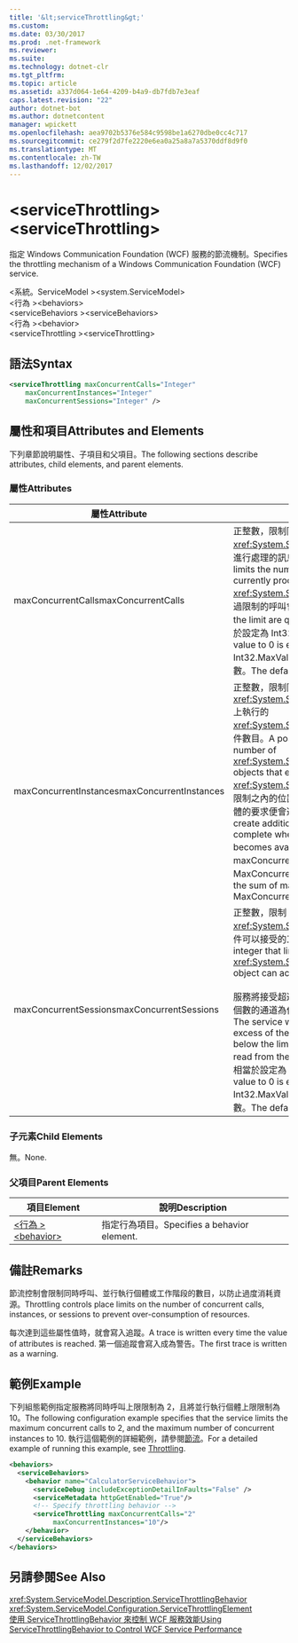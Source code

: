 ```yaml
---
title: '&lt;serviceThrottling&gt;'
ms.custom: 
ms.date: 03/30/2017
ms.prod: .net-framework
ms.reviewer: 
ms.suite: 
ms.technology: dotnet-clr
ms.tgt_pltfrm: 
ms.topic: article
ms.assetid: a337d064-1e64-4209-b4a9-db7fdb7e3eaf
caps.latest.revision: "22"
author: dotnet-bot
ms.author: dotnetcontent
manager: wpickett
ms.openlocfilehash: aea9702b5376e584c9598be1a6270dbe0cc4c717
ms.sourcegitcommit: ce279f2d7fe2220e6ea0a25a8a7a5370ddf8d9f0
ms.translationtype: MT
ms.contentlocale: zh-TW
ms.lasthandoff: 12/02/2017
---
```

# <a name="ltservicethrottlinggt"></a><span data-ttu-id="5a367-102">&lt;serviceThrottling&gt;</span><span class="sxs-lookup"><span data-stu-id="5a367-102">&lt;serviceThrottling&gt;</span></span>
<span data-ttu-id="5a367-103">指定 Windows Communication Foundation (WCF) 服務的節流機制。</span><span class="sxs-lookup"><span data-stu-id="5a367-103">Specifies the throttling mechanism of a Windows Communication Foundation (WCF) service.</span></span>  
  
 <span data-ttu-id="5a367-104">\<系統。ServiceModel ></span><span class="sxs-lookup"><span data-stu-id="5a367-104">\<system.ServiceModel></span></span>  
<span data-ttu-id="5a367-105">\<行為 ></span><span class="sxs-lookup"><span data-stu-id="5a367-105">\<behaviors></span></span>  
<span data-ttu-id="5a367-106">\<serviceBehaviors ></span><span class="sxs-lookup"><span data-stu-id="5a367-106">\<serviceBehaviors></span></span>  
<span data-ttu-id="5a367-107">\<行為 ></span><span class="sxs-lookup"><span data-stu-id="5a367-107">\<behavior></span></span>  
<span data-ttu-id="5a367-108">\<serviceThrottling ></span><span class="sxs-lookup"><span data-stu-id="5a367-108">\<serviceThrottling></span></span>  
  
## <a name="syntax"></a><span data-ttu-id="5a367-109">語法</span><span class="sxs-lookup"><span data-stu-id="5a367-109">Syntax</span></span>  
  
```xml  
<serviceThrottling maxConcurrentCalls="Integer"  
    maxConcurrentInstances="Integer"  
    maxConcurrentSessions="Integer" />  
```  
  
## <a name="attributes-and-elements"></a><span data-ttu-id="5a367-110">屬性和項目</span><span class="sxs-lookup"><span data-stu-id="5a367-110">Attributes and Elements</span></span>  
 <span data-ttu-id="5a367-111">下列章節說明屬性、子項目和父項目。</span><span class="sxs-lookup"><span data-stu-id="5a367-111">The following sections describe attributes, child elements, and parent elements.</span></span>  
  
### <a name="attributes"></a><span data-ttu-id="5a367-112">屬性</span><span class="sxs-lookup"><span data-stu-id="5a367-112">Attributes</span></span>  
  
|<span data-ttu-id="5a367-113">屬性</span><span class="sxs-lookup"><span data-stu-id="5a367-113">Attribute</span></span>|<span data-ttu-id="5a367-114">描述</span><span class="sxs-lookup"><span data-stu-id="5a367-114">Description</span></span>|  
|---------------|-----------------|  
|<span data-ttu-id="5a367-115">maxConcurrentCalls</span><span class="sxs-lookup"><span data-stu-id="5a367-115">maxConcurrentCalls</span></span>|<span data-ttu-id="5a367-116">正整數，限制同時在 <xref:System.ServiceModel.ServiceHost> 上進行處理的訊息數目。</span><span class="sxs-lookup"><span data-stu-id="5a367-116">A positive integer that limits the number of messages that currently process across a <xref:System.ServiceModel.ServiceHost>.</span></span> <span data-ttu-id="5a367-117">超過限制的呼叫會進入佇列。</span><span class="sxs-lookup"><span data-stu-id="5a367-117">Calls in excess of the limit are queued.</span></span> <span data-ttu-id="5a367-118">將這個值設定為 0 相當於設定為 Int32.MaxValue。</span><span class="sxs-lookup"><span data-stu-id="5a367-118">Setting this value to 0 is equivalent to setting it to Int32.MaxValue.</span></span> <span data-ttu-id="5a367-119">預設值是 16 * 處理器計數。</span><span class="sxs-lookup"><span data-stu-id="5a367-119">The default is 16 * processor count.</span></span>|  
|<span data-ttu-id="5a367-120">maxConcurrentInstances</span><span class="sxs-lookup"><span data-stu-id="5a367-120">maxConcurrentInstances</span></span>|<span data-ttu-id="5a367-121">正整數，限制同時在 <xref:System.ServiceModel.InstanceContext> 上執行的 <xref:System.ServiceModel.ServiceHost> 物件數目。</span><span class="sxs-lookup"><span data-stu-id="5a367-121">A positive integer that limits the number of <xref:System.ServiceModel.InstanceContext> objects that execute at one time across a <xref:System.ServiceModel.ServiceHost>.</span></span> <span data-ttu-id="5a367-122">當限制之內的位置可供使用時，建立其他執行個體的要求便會進入佇列並完成。</span><span class="sxs-lookup"><span data-stu-id="5a367-122">Requests to create additional instances are queued and complete when a slot below the limit becomes available.</span></span> <span data-ttu-id="5a367-123">預設值是 maxConcurrentSessions 和 MaxConcurrentCalls 的總和</span><span class="sxs-lookup"><span data-stu-id="5a367-123">The default is the sum of maxConcurrentSessions and MaxConcurrentCalls</span></span>|  
|<span data-ttu-id="5a367-124">maxConcurrentSessions</span><span class="sxs-lookup"><span data-stu-id="5a367-124">maxConcurrentSessions</span></span>|<span data-ttu-id="5a367-125">正整數，限制 <xref:System.ServiceModel.ServiceHost> 物件可以接受的工作階段數目。</span><span class="sxs-lookup"><span data-stu-id="5a367-125">A positive integer that limits the number of sessions a <xref:System.ServiceModel.ServiceHost> object can accept.</span></span><br /><br /> <span data-ttu-id="5a367-126">服務將接受超過限制的連線，但只有低於限制個數的通道為作用中 (可從該通道讀取訊息)。</span><span class="sxs-lookup"><span data-stu-id="5a367-126">The service will accept connections in excess of the limit, but only the channels below the limit are active (messages are read from the channel).</span></span> <span data-ttu-id="5a367-127">將這個值設定為 0 相當於設定為 Int32.MaxValue。</span><span class="sxs-lookup"><span data-stu-id="5a367-127">Setting this value to 0 is equivalent to setting it to Int32.MaxValue.</span></span> <span data-ttu-id="5a367-128">預設值是 100 * 處理器計數。</span><span class="sxs-lookup"><span data-stu-id="5a367-128">The default is 100 * processor count.</span></span>|  
  
### <a name="child-elements"></a><span data-ttu-id="5a367-129">子元素</span><span class="sxs-lookup"><span data-stu-id="5a367-129">Child Elements</span></span>  
 <span data-ttu-id="5a367-130">無。</span><span class="sxs-lookup"><span data-stu-id="5a367-130">None.</span></span>  
  
### <a name="parent-elements"></a><span data-ttu-id="5a367-131">父項目</span><span class="sxs-lookup"><span data-stu-id="5a367-131">Parent Elements</span></span>  
  
|<span data-ttu-id="5a367-132">項目</span><span class="sxs-lookup"><span data-stu-id="5a367-132">Element</span></span>|<span data-ttu-id="5a367-133">說明</span><span class="sxs-lookup"><span data-stu-id="5a367-133">Description</span></span>|  
|-------------|-----------------|  
|[<span data-ttu-id="5a367-134">\<行為 ></span><span class="sxs-lookup"><span data-stu-id="5a367-134">\<behavior></span></span>](../../../../../docs/framework/configure-apps/file-schema/wcf/behavior-of-endpointbehaviors.md)|<span data-ttu-id="5a367-135">指定行為項目。</span><span class="sxs-lookup"><span data-stu-id="5a367-135">Specifies a behavior element.</span></span>|  
  
## <a name="remarks"></a><span data-ttu-id="5a367-136">備註</span><span class="sxs-lookup"><span data-stu-id="5a367-136">Remarks</span></span>  
 <span data-ttu-id="5a367-137">節流控制會限制同時呼叫、並行執行個體或工作階段的數目，以防止過度消耗資源。</span><span class="sxs-lookup"><span data-stu-id="5a367-137">Throttling controls place limits on the number of concurrent calls, instances, or sessions to prevent over-consumption of resources.</span></span>  
  
 <span data-ttu-id="5a367-138">每次達到這些屬性值時，就會寫入追蹤。</span><span class="sxs-lookup"><span data-stu-id="5a367-138">A trace is written every time the value of attributes is reached.</span></span> <span data-ttu-id="5a367-139">第一個追蹤會寫入成為警告。</span><span class="sxs-lookup"><span data-stu-id="5a367-139">The first trace is written as a warning.</span></span>  
  
## <a name="example"></a><span data-ttu-id="5a367-140">範例</span><span class="sxs-lookup"><span data-stu-id="5a367-140">Example</span></span>  
 <span data-ttu-id="5a367-141">下列組態範例指定服務將同時呼叫上限限制為 2，且將並行執行個體上限限制為 10。</span><span class="sxs-lookup"><span data-stu-id="5a367-141">The following configuration example specifies that the service limits the maximum concurrent calls to 2, and the maximum number of concurrent instances to 10.</span></span> <span data-ttu-id="5a367-142">執行這個範例的詳細範例，請參閱[節流](../../../../../docs/framework/wcf/samples/throttling.md)。</span><span class="sxs-lookup"><span data-stu-id="5a367-142">For a detailed example of running this example, see [Throttling](../../../../../docs/framework/wcf/samples/throttling.md).</span></span>  
  
```xml  
<behaviors>   
  <serviceBehaviors>   
    <behavior name="CalculatorServiceBehavior">   
      <serviceDebug includeExceptionDetailInFaults="False" />   
      <serviceMetadata httpGetEnabled="True"/>   
      <!-- Specify throttling behavior -->  
      <serviceThrottling maxConcurrentCalls="2"   
           maxConcurrentInstances="10"/>   
    </behavior>  
  </serviceBehaviors>  
</behaviors>  
```  
  
## <a name="see-also"></a><span data-ttu-id="5a367-143">另請參閱</span><span class="sxs-lookup"><span data-stu-id="5a367-143">See Also</span></span>  
 <xref:System.ServiceModel.Description.ServiceThrottlingBehavior>  
 <xref:System.ServiceModel.Configuration.ServiceThrottlingElement>  
 [<span data-ttu-id="5a367-144">使用 ServiceThrottlingBehavior 來控制 WCF 服務效能</span><span class="sxs-lookup"><span data-stu-id="5a367-144">Using ServiceThrottlingBehavior to Control WCF Service Performance</span></span>](../../../../../docs/framework/wcf/feature-details/using-servicethrottlingbehavior-to-control-wcf-service-performance.md)
